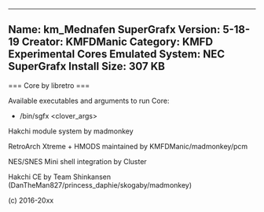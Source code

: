 -----------------------
Name: km_Mednafen SuperGrafx
Version: 5-18-19
Creator: KMFDManic
Category: KMFD Experimental Cores
Emulated System: NEC SuperGrafx
Install Size: 307 KB
-----------------------
=== Core by libretro ===

Available executables and arguments to run Core:
- /bin/sgfx <rom> <clover_args>

Hakchi module system by madmonkey

RetroArch Xtreme + HMODS maintained by KMFDManic/madmonkey/pcm

NES/SNES Mini shell integration by Cluster

Hakchi CE by Team Shinkansen (DanTheMan827/princess_daphie/skogaby/madmonkey)

(c) 2016-20xx
